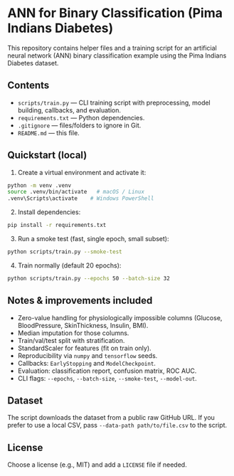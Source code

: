 # ANN for Binary Classification (Pima Indians Diabetes)

This repository contains helper files and a training script for an artificial neural network (ANN) binary classification example using the Pima Indians Diabetes dataset.

## Contents
- `scripts/train.py` — CLI training script with preprocessing, model building, callbacks, and evaluation.
- `requirements.txt` — Python dependencies.
- `.gitignore` — files/folders to ignore in Git.
- `README.md` — this file.

## Quickstart (local)
1. Create a virtual environment and activate it:
```bash
python -m venv .venv
source .venv/bin/activate   # macOS / Linux
.venv\Scripts\activate    # Windows PowerShell
```

2. Install dependencies:
```bash
pip install -r requirements.txt
```

3. Run a smoke test (fast, single epoch, small subset):
```bash
python scripts/train.py --smoke-test
```

4. Train normally (default 20 epochs):
```bash
python scripts/train.py --epochs 50 --batch-size 32
```

## Notes & improvements included
- Zero-value handling for physiologically impossible columns (Glucose, BloodPressure, SkinThickness, Insulin, BMI).
- Median imputation for those columns.
- Train/val/test split with stratification.
- StandardScaler for features (fit on train only).
- Reproducibility via `numpy` and `tensorflow` seeds.
- Callbacks: `EarlyStopping` and `ModelCheckpoint`.
- Evaluation: classification report, confusion matrix, ROC AUC.
- CLI flags: `--epochs`, `--batch-size`, `--smoke-test`, `--model-out`.

## Dataset
The script downloads the dataset from a public raw GitHub URL. If you prefer to use a local CSV, pass `--data-path path/to/file.csv` to the script.

## License
Choose a license (e.g., MIT) and add a `LICENSE` file if needed.
